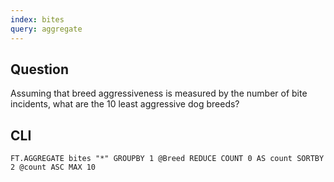 ```yaml
---
index: bites
query: aggregate
---
```


## Question

Assuming that breed aggressiveness is measured by the number of bite incidents, what are the 10 least aggressive dog breeds?

## CLI

```
FT.AGGREGATE bites "*" GROUPBY 1 @Breed REDUCE COUNT 0 AS count SORTBY 2 @count ASC MAX 10
```